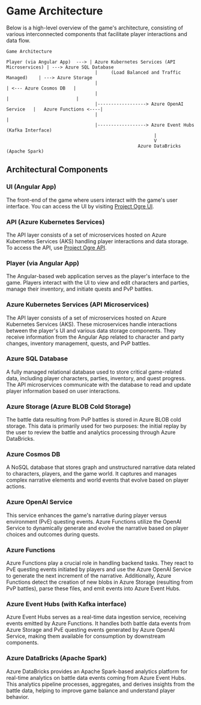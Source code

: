 # Game Architecture

Below is a high-level overview of the game's architecture, consisting of various interconnected components that facilitate player interactions and data flow.

```plaintext
Game Architecture

Player (via Angular App)  ---> | Azure Kubernetes Services (API Microservices) | ---> Azure SQL Database
                                 |     (Load Balanced and Traffic Managed)    | ---> Azure Storage
                                 |                                          | <--- Azure Cosmos DB   |
                                 |                                          |                         |
                                 |------------------> Azure OpenAI Service   |   Azure Functions <----|
                                 |                                          |
                                 |------------------> Azure Event Hubs (Kafka Interface)
                                                       |
                                                       V
                                                 Azure DataBricks (Apache Spark)

```

## Architectural Components

### UI (Angular App)

The front-end of the game where users interact with the game's user interface. You can access the UI by visiting [Project Ogre UI](https://project-ogre-ui.azurewebsites.net/).

### API (Azure Kubernetes Services)

The API layer consists of a set of microservices hosted on Azure Kubernetes Services (AKS) handling player interactions and data storage. To access the API, use [Project Ogre API](https://project-ogre-api.azurewebsites.net/).

### Player (via Angular App)

The Angular-based web application serves as the player's interface to the game. Players interact with the UI to view and edit characters and parties, manage their inventory, and initiate quests and PvP battles.

### Azure Kubernetes Services (API Microservices)

The API layer consists of a set of microservices hosted on Azure Kubernetes Services (AKS). These microservices handle interactions between the player's UI and various data storage components. They receive information from the Angular App related to character and party changes, inventory management, quests, and PvP battles.

### Azure SQL Database

A fully managed relational database used to store critical game-related data, including player characters, parties, inventory, and quest progress. The API microservices communicate with the database to read and update player information based on user interactions.

### Azure Storage (Azure BLOB Cold Storage)

The battle data resulting from PvP battles is stored in Azure BLOB cold storage. This data is primarily used for two purposes: the initial replay by the user to review the battle and analytics processing through Azure DataBricks.

### Azure Cosmos DB

A NoSQL database that stores graph and unstructured narrative data related to characters, players, and the game world. It captures and manages complex narrative elements and world events that evolve based on player actions.

### Azure OpenAI Service

This service enhances the game's narrative during player versus environment (PvE) questing events. Azure Functions utilize the OpenAI Service to dynamically generate and evolve the narrative based on player choices and outcomes during quests.

### Azure Functions

Azure Functions play a crucial role in handling backend tasks. They react to PvE questing events initiated by players and use the Azure OpenAI Service to generate the next increment of the narrative. Additionally, Azure Functions detect the creation of new blobs in Azure Storage (resulting from PvP battles), parse these files, and emit events into Azure Event Hubs.

### Azure Event Hubs (with Kafka interface)

Azure Event Hubs serves as a real-time data ingestion service, receiving events emitted by Azure Functions. It handles both battle data events from Azure Storage and PvE questing events generated by Azure OpenAI Service, making them available for consumption by downstream components.

### Azure DataBricks (Apache Spark)

Azure DataBricks provides an Apache Spark-based analytics platform for real-time analytics on battle data events coming from Azure Event Hubs. This analytics pipeline processes, aggregates, and derives insights from the battle data, helping to improve game balance and understand player behavior.
